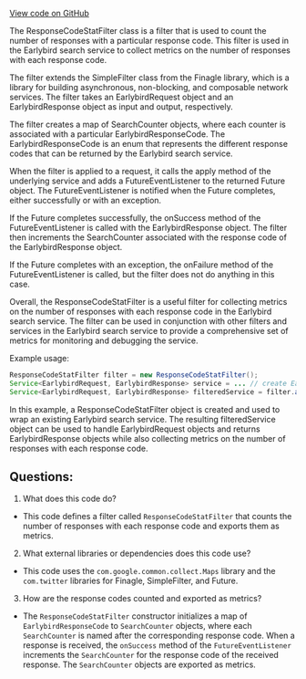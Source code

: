 [View code on GitHub](https://github.com/misbahsy/the-algorithm/src/java/com/twitter/search/earlybird_root/filters/ResponseCodeStatFilter.java)

The ResponseCodeStatFilter class is a filter that is used to count the number of responses with a particular response code. This filter is used in the Earlybird search service to collect metrics on the number of responses with each response code. 

The filter extends the SimpleFilter class from the Finagle library, which is a library for building asynchronous, non-blocking, and composable network services. The filter takes an EarlybirdRequest object and an EarlybirdResponse object as input and output, respectively. 

The filter creates a map of SearchCounter objects, where each counter is associated with a particular EarlybirdResponseCode. The EarlybirdResponseCode is an enum that represents the different response codes that can be returned by the Earlybird search service. 

When the filter is applied to a request, it calls the apply method of the underlying service and adds a FutureEventListener to the returned Future object. The FutureEventListener is notified when the Future completes, either successfully or with an exception. 

If the Future completes successfully, the onSuccess method of the FutureEventListener is called with the EarlybirdResponse object. The filter then increments the SearchCounter associated with the response code of the EarlybirdResponse object. 

If the Future completes with an exception, the onFailure method of the FutureEventListener is called, but the filter does not do anything in this case. 

Overall, the ResponseCodeStatFilter is a useful filter for collecting metrics on the number of responses with each response code in the Earlybird search service. The filter can be used in conjunction with other filters and services in the Earlybird search service to provide a comprehensive set of metrics for monitoring and debugging the service. 

Example usage:

```java
ResponseCodeStatFilter filter = new ResponseCodeStatFilter();
Service<EarlybirdRequest, EarlybirdResponse> service = ... // create Earlybird search service
Service<EarlybirdRequest, EarlybirdResponse> filteredService = filter.andThen(service);
```

In this example, a ResponseCodeStatFilter object is created and used to wrap an existing Earlybird search service. The resulting filteredService object can be used to handle EarlybirdRequest objects and returns EarlybirdResponse objects while also collecting metrics on the number of responses with each response code.
## Questions: 
 1. What does this code do?
- This code defines a filter called `ResponseCodeStatFilter` that counts the number of responses with each response code and exports them as metrics.

2. What external libraries or dependencies does this code use?
- This code uses the `com.google.common.collect.Maps` library and the `com.twitter` libraries for Finagle, SimpleFilter, and Future.

3. How are the response codes counted and exported as metrics?
- The `ResponseCodeStatFilter` constructor initializes a map of `EarlybirdResponseCode` to `SearchCounter` objects, where each `SearchCounter` is named after the corresponding response code. When a response is received, the `onSuccess` method of the `FutureEventListener` increments the `SearchCounter` for the response code of the received response. The `SearchCounter` objects are exported as metrics.